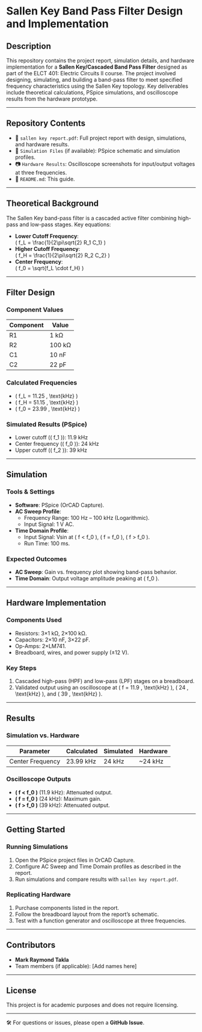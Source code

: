 # Sallen Key Band Pass Filter Design and Implementation

## Description
This repository contains the project report, simulation details, and hardware implementation for a **Sallen Key/Cascaded Band Pass Filter** designed as part of the ELCT 401: Electric Circuits II course. The project involved designing, simulating, and building a band-pass filter to meet specified frequency characteristics using the Sallen Key topology. Key deliverables include theoretical calculations, PSpice simulations, and oscilloscope results from the hardware prototype.

---

## Repository Contents
- 📄 `sallen key report.pdf`: Full project report with design, simulations, and hardware results.
- 📂 `Simulation Files` (if available): PSpice schematic and simulation profiles.
- 📷 `Hardware Results`: Oscilloscope screenshots for input/output voltages at three frequencies.
- 📝 `README.md`: This guide.

---

## Theoretical Background
The Sallen Key band-pass filter is a cascaded active filter combining high-pass and low-pass stages. Key equations:  
- **Lower Cutoff Frequency**:  
  \( f_L = \frac{1}{2\pi\sqrt{2} R_1 C_1} \)  
- **Higher Cutoff Frequency**:  
  \( f_H = \frac{1}{2\pi\sqrt{2} R_2 C_2} \)  
- **Center Frequency**:  
  \( f_0 = \sqrt{f_L \cdot f_H} \)  

---

## Filter Design
### Component Values
| Component | Value       |
|-----------|-------------|
| R1        | 1 kΩ        |
| R2        | 100 kΩ      |
| C1        | 10 nF       |
| C2        | 22 pF       |

### Calculated Frequencies
- \( f_L = 11.25 \, \text{kHz} \)
- \( f_H = 51.15 \, \text{kHz} \)
- \( f_0 = 23.99 \, \text{kHz} \)

### Simulated Results (PSpice)
- Lower cutoff (\( f_1 \)): 11.9 kHz  
- Center frequency (\( f_0 \)): 24 kHz  
- Upper cutoff (\( f_2 \)): 39 kHz  

---

## Simulation
### Tools & Settings
- **Software**: PSpice (OrCAD Capture).  
- **AC Sweep Profile**:  
  - Frequency Range: 100 Hz – 100 kHz (Logarithmic).  
  - Input Signal: 1 V AC.  
- **Time Domain Profile**:  
  - Input Signal: Vsin at \( f < f_0 \), \( f = f_0 \), \( f > f_0 \).  
  - Run Time: 100 ms.  

### Expected Outcomes
- **AC Sweep**: Gain vs. frequency plot showing band-pass behavior.  
- **Time Domain**: Output voltage amplitude peaking at \( f_0 \).  

---

## Hardware Implementation
### Components Used
- Resistors: 3×1 kΩ, 2×100 kΩ.  
- Capacitors: 2×10 nF, 3×22 pF.  
- Op-Amps: 2×LM741.  
- Breadboard, wires, and power supply (±12 V).  

### Key Steps
1. Cascaded high-pass (HPF) and low-pass (LPF) stages on a breadboard.  
2. Validated output using an oscilloscope at \( f = 11.9 \, \text{kHz} \), \( 24 \, \text{kHz} \), and \( 39 \, \text{kHz} \).  

---

## Results
### Simulation vs. Hardware
| Parameter       | Calculated | Simulated | Hardware |
|-----------------|------------|-----------|----------|
| Center Frequency | 23.99 kHz  | 24 kHz    | ~24 kHz  |

### Oscilloscope Outputs
- **\( f < f_0 \)** (11.9 kHz): Attenuated output.  
- **\( f = f_0 \)** (24 kHz): Maximum gain.  
- **\( f > f_0 \)** (39 kHz): Attenuated output.  

---

## Getting Started
### Running Simulations
1. Open the PSpice project files in OrCAD Capture.  
2. Configure AC Sweep and Time Domain profiles as described in the report.  
3. Run simulations and compare results with `sallen key report.pdf`.  

### Replicating Hardware
1. Purchase components listed in the report.  
2. Follow the breadboard layout from the report’s schematic.  
3. Test with a function generator and oscilloscope at three frequencies.  

---

## Contributors
- **Mark Raymond Takla**  
- Team members (if applicable): [Add names here]  

---

## License
This project is for academic purposes and does not require licensing.  

--- 

🛠 For questions or issues, please open a **GitHub Issue**.  
